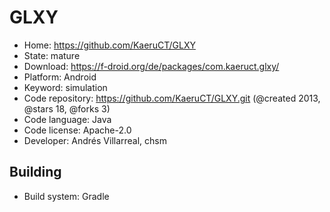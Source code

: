 # GLXY

- Home: https://github.com/KaeruCT/GLXY
- State: mature
- Download: https://f-droid.org/de/packages/com.kaeruct.glxy/
- Platform: Android
- Keyword: simulation
- Code repository: https://github.com/KaeruCT/GLXY.git (@created 2013, @stars 18, @forks 3)
- Code language: Java
- Code license: Apache-2.0
- Developer: Andrés Villarreal, chsm

## Building

- Build system: Gradle
